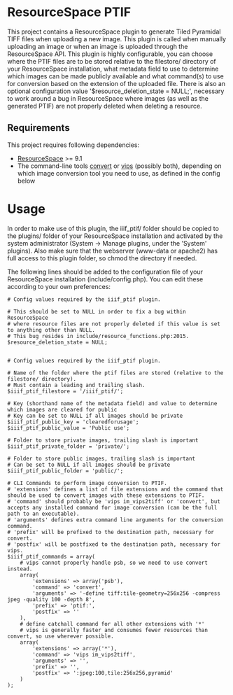 # ResourceSpace PTIF

This project contains a ResourceSpace plugin to generate Tiled Pyramidal TIFF files when uploading a new image. This plugin is called when manually uploading an image or when an image is uploaded through the ResourceSpace API.
This plugin is highly configurable, you can choose where the PTIF files are to be stored relative to the filestore/ directory of your ResourceSpace installation, what metadata field to use to determine which images can be made publicly available and what command(s) to use for conversion based on the extension of the uploaded file.
There is also an optional configuration value '$resource_deletion_state = NULL;', necessary to work around a bug in ResourceSpace where images (as well as the generated PTIF) are not properly deleted when deleting a resource.

## Requirements

This project requires following dependencies:
* [ResourceSpace](https://www.resourcespace.com/get) >= 9.1
* The command-line tools [convert](https://imagemagick.org/) or [vips](https://github.com/libvips/libvips) (possibly both), depending on which image conversion tool you need to use, as defined in the config below

# Usage

In order to make use of this plugin, the iiif_ptif/ folder should be copied to the plugins/ folder of your ResourceSpace installation and activated by the system administrator (System -> Manage plugins, under the 'System' plugins). Also make sure that the webserver (www-data or apache2) has full access to this plugin folder, so chmod the directory if needed.

The following lines should be added to the configuration file of your ResourceSpace installation (include/config.php). You can edit these according to your own preferences:

```
# Config values required by the iiif_ptif plugin.

# This should be set to NULL in order to fix a bug within ResourceSpace
# where resource files are not properly deleted if this value is set to anything other than NULL.
# This bug resides in include/resource_functions.php:2015.
$resource_deletion_state = NULL;


# Config values required by the iiif_ptif plugin.

# Name of the folder where the ptif files are stored (relative to the filestore/ directory).
# Must contain a leading and trailing slash.
$iiif_ptif_filestore = '/iiif_ptif/';

# Key (shorthand name of the metadata field) and value to determine which images are cleared for public
# Key can be set to NULL if all images should be private
$iiif_ptif_public_key = 'clearedforusage';
$iiif_ptif_public_value = 'Public use';

# Folder to store private images, trailing slash is important
$iiif_ptif_private_folder = 'private/';

# Folder to store public images, trailing slash is important
# Can be set to NULL if all images should be private
$iiif_ptif_public_folder = 'public/';

# CLI Commands to perform image conversion to PTIF.
# 'extensions' defines a list of file extensions and the command that should be used to convert images with these extensions to PTIF.
# 'command' should probably be 'vips im_vips2tiff' or 'convert', but accepts any installed command for image conversion (can be the full path to an executable).
# 'arguments' defines extra command line arguments for the conversion command.
# 'prefix' will be prefixed to the destination path, necessary for convert.
# 'postfix' will be postfixed to the destination path, necessary for vips.
$iiif_ptif_commands = array(
    # vips cannot properly handle psb, so we need to use convert instead.
    array(
        'extensions' => array('psb'),
        'command' => 'convert',
        'arguments' => '-define tiff:tile-geometry=256x256 -compress jpeg -quality 100 -depth 8',
        'prefix' => 'ptif:',
        'postfix' => ''
    ),
    # define catchall command for all other extensions with '*'
    # vips is generally faster and consumes fewer resources than convert, so use wherever possible.
    array(
        'extensions' => array('*'),
        'command' => 'vips im_vips2tiff',
        'arguments' => '',
        'prefix' => '',
        'postfix' => ':jpeg:100,tile:256x256,pyramid'
    )
);

```
